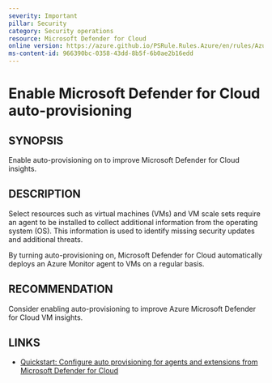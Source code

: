 ```yaml
---
severity: Important
pillar: Security
category: Security operations
resource: Microsoft Defender for Cloud
online version: https://azure.github.io/PSRule.Rules.Azure/en/rules/Azure.DefenderCloud.Provisioning/
ms-content-id: 966390bc-0358-43dd-8b5f-6b0ae2b16edd
---
```


# Enable Microsoft Defender for Cloud auto-provisioning

## SYNOPSIS

Enable auto-provisioning on to improve Microsoft Defender for Cloud insights.

## DESCRIPTION

Select resources such as virtual machines (VMs) and VM scale sets require an agent to be installed to collect additional information from the operating system (OS).
This information is used to identify missing security updates and additional threats.

By turning auto-provisioning on, Microsoft Defender for Cloud automatically deploys an Azure Monitor agent to VMs on a regular basis.

## RECOMMENDATION

Consider enabling auto-provisioning to improve Azure Microsoft Defender for Cloud VM insights.

## LINKS

- [Quickstart: Configure auto provisioning for agents and extensions from Microsoft Defender for Cloud](https://docs.microsoft.com/azure/defender-for-cloud/enable-data-collection)
